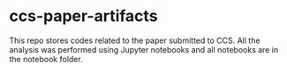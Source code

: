 # ccs-paper-artifacts
This repo stores codes related to the paper submitted to CCS. 
All the analysis was performed using Jupyter notebooks and all notebooks are in the notebook folder.
